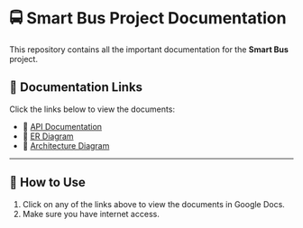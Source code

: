 # 🚍 Smart Bus Project Documentation  

This repository contains all the important documentation for the **Smart Bus** project.

## 📄 Documentation Links  
Click the links below to view the documents:

- 📌 [API Documentation]([https://docs.google.com/document/d/your-document-id/view](https://docs.google.com/document/d/1euq4yBkqwCZO1Nn9ah-Q-LG0Sv2AgL4n8uYfXHwXalA/edit?usp=sharing))  
- 📌 [ER Diagram]([https://docs.google.com/document/d/your-document-id/view](https://docs.google.com/document/d/18zbrgipy1A-WJYkFVMuAKu63pDiS_z2W2heSJ2-ZXUw/edit?usp=sharing))  
- 📌 [Architecture Diagram]([https://docs.google.com/document/d/your-document-id/view](https://docs.google.com/document/d/1ERmS-vll_biBL9A3U5qb8P4duoaRG4jko7aoEulLMds/edit?usp=sharing))  

---

## 📌 How to Use  
1. Click on any of the links above to view the documents in Google Docs.  
2. Make sure you have internet access.  
